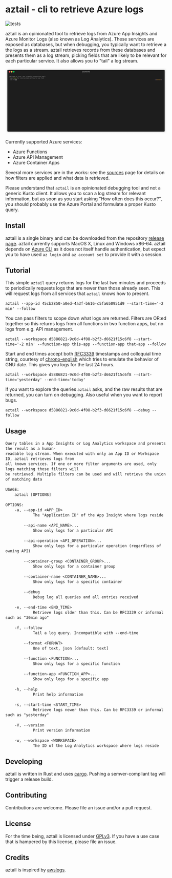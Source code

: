 # aztail - cli to retrieve Azure logs

![tests](https://github.com/bittrance/aztail/actions/workflows/pr.yaml/badge.svg?branch=main)

aztail is an opinionated tool to retrieve logs from Azure App Insights and Azure Monitor Logs (also known as Log Analytics). These services are exposed as databases, but when debugging, you typically want to retrieve a the logs as a stream. aztail retrieves records from these databases and presents them as a log stream, picking fields that are likely to be relevant for each particular service. It also allows you to "tail" a log stream.

![aztail demo](./assets/aztail-min.gif)

Currently supported Azure services:

- Azure Functions
- Azure API Management
- Azure Container Apps

Several more services are in the works: see the [sources](./examples/README.md) page for details on how filters are applied and what data is retrieved.

Please understand that `aztail` is an opinionated debugging tool and not a generic Kusto client. It allows you to scan a log stream for relevant information, but as soon as you start asking "How often does this occur?", you should probably use the Azure Portal and formulate a proper Kusto query.

## Install

aztail is a single binary and can be downloaded from the repository [release page](https://github.com/bittrance/aztail/releases). aztail currently supports MacOS X, Linux and Windows x86-64. aztail depends on [Azure CLI](https://docs.microsoft.com/en-us/cli/azure/install-azure-cli) as it does not itself handle authentication, but expect you to have used `az login` and `az account set` to provide it with a session.

## Tutorial

This simple `aztail` query returns logs for the last two minutes and proceeds to periodically requests logs that are newer than those already seen. This will request logs from all services that `aztail` knows how to present.

```
aztail --app-id 45cb2850-a0ed-4a3f-b616-c5fa650951d9 --start-time='-2 min' --follow
```

You can pass filters to scope down what logs are returned. Filters are OR:ed together so this returns logs from all functions in two function apps, but no logs from e.g. API management.

```
aztail --workspace d5886821-9c0d-4f08-b2f3-d6621f15c6f8 --start-time='-2 min' --function-app this-app --function-app that-app --follow
```

Start and end times accept both [RFC3339](https://datatracker.ietf.org/doc/html/rfc3339) timestamps and colloquial time string, courtesy of [chrono-english](https://docs.rs/chrono-english/latest/chrono_english/) which tries to emulate the behavior of GNU date. This gives you logs for the last 24 hours.

```
aztail --workspace d5886821-9c0d-4f08-b2f3-d6621f15c6f8 --start-time='yesterday' --end-time='today'
```

If you want to explore the queries `aztail` asks, and the raw results that are returned, you can turn on debugging. Also useful when you want to report bugs.

```
aztail --workspace d5886821-9c0d-4f08-b2f3-d6621f15c6f8 --debug --follow
```

## Usage

```
Query tables in a App Insights or Log Analytics workspace and presents the result as a human-
readable log stream. When executed with only an App ID or Workspace ID, aztail retrieves logs from
all known services. If one or more filter arguments are used, only logs matching those filters will
be retrieved. Multiple filters can be used and will retrieve the union of matching data

USAGE:
    aztail [OPTIONS]

OPTIONS:
    -a, --app-id <APP_ID>
            The "Application ID" of the App Insight where logs reside

        --api-name <API_NAME>...
            Show only logs for a particular API

        --api-operation <API_OPERATION>...
            Show only logs for a particular operation (regardless of owning API)

        --container-group <CONTAINER_GROUP>...
            Show only logs for a container group

        --container-name <CONTAINER_NAME>...
            Show only logs for a specific container

        --debug
            Debug log all queries and all entries received

    -e, --end-time <END_TIME>
            Retrieve logs older than this. Can be RFC3339 or informal such as "30min ago"

    -f, --follow
            Tail a log query. Incompatible with --end-time

        --format <FORMAT>
            One of text, json [default: text]

        --function <FUNCTION>...
            Show only logs for a specific function

        --function-app <FUNCTION_APP>...
            Show only logs for a specific app

    -h, --help
            Print help information

    -s, --start-time <START_TIME>
            Retrieve logs newer than this. Can be RFC3339 or informal such as "yesterday"

    -V, --version
            Print version information

    -w, --workspace <WORKSPACE>
            The ID of the Log Analytics workspace where logs reside
```

## Developing

aztail is written in Rust and uses [cargo](https://doc.rust-lang.org/cargo/). Pushing a semver-compliant tag will trigger a release build.

## Contributing

Contributions are welcome. Please file an issue and/or a pull request.

## License

For the time being, aztail is licensed under [GPLv3](./LICENSE). If you have a use case that is hampered by this license, please file an issue.

## Credits

aztail is inspired by [awslogs](https://github.com/jorgebastida/awslogs).
